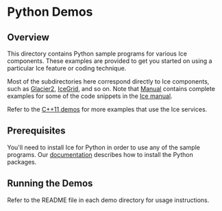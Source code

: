 # Python Demos

## Overview

This directory contains Python sample programs for various Ice components. These
examples are provided to get you started on using a particular Ice feature or
coding technique.

Most of the subdirectories here correspond directly to Ice components, such as
[Glacier2](./Glacier2), [IceGrid](./IceGrid), and so on. Note that
[Manual](./Manual) contains complete examples for some of the code snippets in
the [Ice manual][1].

Refer to the [C++11 demos](../cpp11) for more examples that use the Ice
services.

## Prerequisites

You'll need to install Ice for Python in order to use any of the sample
programs. Our [documentation][2] describes how to install the Python packages.

## Running the Demos

Refer to the README file in each demo directory for usage instructions.

[1]: https://doc.zeroc.com/ice/3.7/introduction
[2]: https://doc.zeroc.com/display/Rel/Using+the+Python+Distribution+for+Ice+3.7.3
